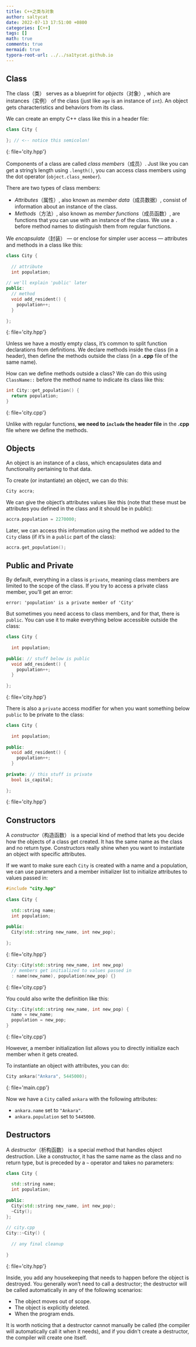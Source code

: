 ```yaml
---
title: C++之类与对象
author: saltycat
date: 2022-07-13 17:51:00 +0800
categories: [C++]
tags: []
math: true
comments: true
mermaid: true
typora-root-url: ../../sa1tycat.github.io
---
```




## Class

The class（类） serves as a blueprint for *objects*（对象）, which are instances（实例） of the class (just like `age` is an instance of `int`). An object gets characteristics and behaviors from its class.

We can create an empty C++ class like this in a header file:



```C++
class City {
 
}; // <-- notice this semicolon!
```

{: file='city.hpp'}



Components of a class are called *class members*（成员）. Just like you can get a string’s length using `.length()`, you can access class members using the dot operator (`object.class_member`).

There are two types of class members:

- *Attributes*（属性）, also known as *member data*（成员数据）, consist of information about an instance of the class.
- *Methods*（方法）, also known as *member functions*（成员函数）, are functions that you can use with an instance of the class. We use a `.` before method names to distinguish them from regular functions.

We *encapsulate*（封装） — or enclose for simpler user access — attributes and methods in a class like this:



```c++
class City {
 
  // attribute
  int population;
 
// we'll explain 'public' later
public:
  // method
  void add_resident() {
    population++;
  }
 
};

```

{: file='city.hpp'}



Unless we have a mostly empty class, it’s common to split function declarations from definitions. We declare methods inside the class (in a header), then define the methods outside the class (in a **.cpp** file of the same name).

How can we define methods outside a class? We can do this using `ClassName::` before the method name to indicate its class like this:



```c++
int City::get_population() {
  return population;
}
```

{: file='city.cpp'}



Unlike with regular functions, **we need to `include` the header file** in the **.cpp** file where we define the methods.

## Objects

An object is an instance of a class, which encapsulates data and functionality pertaining to that data.

To create (or instantiate) an object, we can do this:



```c++
City accra;
```



We can give the object’s attributes values like this (note that these must be attributes you defined in the class and it should be in public):



```C++
accra.population = 2270000;
```



Later, we can access this information using the method we added to the `City` class (if it’s in a `public` part of the class):



```C++
accra.get_population();
```



## Public and Private

By default, everything in a class is `private`, meaning class members are limited to the scope of the class. If you try to access a private class member, you’ll get an error:

```error
error: 'population' is a private member of 'City'
```

But sometimes you need access to class members, and for that, there is `public`. You can use it to make everything below accessible outside the class:



```c++
class City {
 
  int population; 
 
public: // stuff below is public
  void add_resident() { 
    population++;
  }
 
};
```

{: file='city.hpp'}



There is also a `private` access modifier for when you want something below `public` to be private to the class:



```c++
class City {
 
  int population; 
 
public:
  void add_resident() { 
    population++;
  }
 
private: // this stuff is private
  bool is_capital;
 
};
```

{: file='city.hpp'}



## Constructors

A *constructor*（构造函数） is a special kind of method that lets you decide how the objects of a class get created. It has the same name as the class and no return type. Constructors really shine when you want to instantiate an object with specific attributes.

If we want to make sure each `City` is created with a name and a population, we can use parameters and a member initializer list to initialize attributes to values passed in:



```c++
#include "city.hpp"
 
class City {
 
  std::string name;
  int population;
 
public:
  City(std::string new_name, int new_pop);
 
};
```

{: file='city.hpp'}



```C++
City::City(std::string new_name, int new_pop)
  // members get initialized to values passed in 
  : name(new_name), population(new_pop) {}
```

{: file='city.cpp'}



You could also write the definition like this:



```C++
City::City(std::string new_name, int new_pop) {
  name = new_name;
  population = new_pop;
}
```

{: file='city.cpp'}



However, a member initialization list allows you to directly initialize each member when it gets created.

To instantiate an object with attributes, you can do:



```C++
City ankara("Ankara", 5445000);
```

{: file='main.cpp'}



Now we have a `City` called `ankara` with the following attributes:

- `ankara.name` set to `"Ankara"`.
- `ankara.population` set to `5445000`.

## Destructors

A *destructor*（析构函数） is a special method that handles object destruction. Like a constructor, it has the same name as the class and no return type, but is preceded by a `~` operator and takes no parameters:



```c++
class City {
 
  std::string name;
  int population;
 
public:
  City(std::string new_name, int new_pop);
  ~City();
};
 
// city.cpp
City::~City() {
 
  // any final cleanup
 
}
```

{: file='city.hpp'}



Inside, you add any housekeeping that needs to happen before the object is destroyed. You generally won’t need to call a destructor; the destructor will be called automatically in any of the following scenarios:

- The object moves out of scope.
- The object is explicitly deleted.
- When the program ends.

It is worth noticing that a destructor cannot manually be called (the compiler will automatically call it when it needs), and if you didn't create a destructor, the compiler will create one itself.

